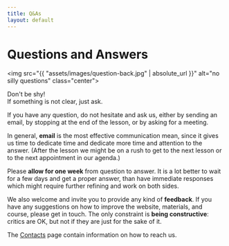 ```yaml
---
title: Q&As
layout: default
---
```

# Questions and Answers

<img src="{{ "assets/images/question-back.jpg" | absolute_url }}"
     alt="no silly questions"
     class="center">

<span class="big">Don't be shy!<br />If something is not clear, just ask.</span>

If you have any question, do not hesitate and ask us, either by
sending an email, by stopping at the end of the lesson, or by asking
for a meeting.

In general, **email** is the most effective communication mean, since
it gives us time to dedicate time and dedicate more time and attention
to the answer.  (After the lesson we might be on a rush to get to the
next lesson or to the next appointment in our agenda.)

Please **allow for one week** from question to answer.  It is a lot
better to wait for a few days and get a proper answer, than have
immediate responses which might require further refining and work on
both sides.

We also welcome and invite you to provide any kind of **feedback**.
If you have any suggestions on how to improve the website, materials,
and course, please get in touch.  The only constraint is **being
constructive**: critics are OK, but not if they are just for the sake
of it.

The [Contacts](contacts.html) page contain information on how to
reach us.
